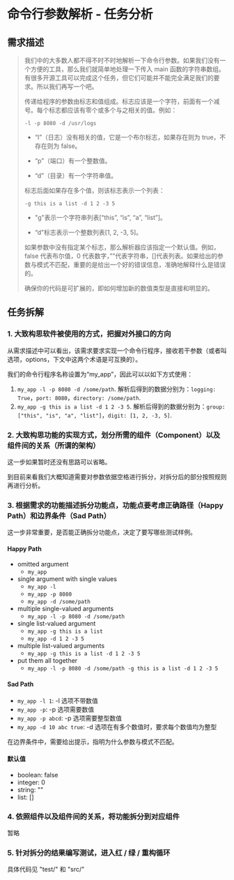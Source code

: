 # 命令行参数解析 - 任务分析

## 需求描述

> 我们中的大多数人都不得不时不时地解析一下命令行参数。如果我们没有一个方便的工具，那么我们就简单地处理一下传入 main 函数的字符串数组。有很多开源工具可以完成这个任务，但它们可能并不能完全满足我们的要求。所以我们再写一个吧。
>
> 传递给程序的参数由标志和值组成。标志应该是一个字符，前面有一个减号。每个标志都应该有零个或多个与之相关的值。例如：
>
> `-l -p 8080 -d /usr/logs`
>
> - “l”（日志）没有相关的值，它是一个布尔标志，如果存在则为 true，不存在则为 false。
>
> - “p”（端口）有一个整数值。
>
> - “d”（目录）有一个字符串值。
>
> 标志后面如果存在多个值，则该标志表示一个列表：
>
> `-g this is a list -d 1 2 -3 5`
>
> - "g"表示一个字符串列表[“this”, “is”, “a”, “list”]。
>
> - “d"标志表示一个整数列表[1, 2, -3, 5]。
>
> 如果参数中没有指定某个标志，那么解析器应该指定一个默认值。例如，false 代表布尔值，0 代表数字，”"代表字符串，[]代表列表。如果给出的参数与模式不匹配，重要的是给出一个好的错误信息，准确地解释什么是错误的。
>
> 确保你的代码是可扩展的，即如何增加新的数值类型是直接和明显的。

## 任务拆解

### 1. 大致构思软件被使用的方式，把握对外接口的方向

从需求描述中可以看出，该需求要求实现一个命令行程序，接收若干参数（或者叫选项，options，下文中这两个术语是可互换的）。

我们的命令行程序名称设置为“my_app”，因此可以以如下方式使用：

1. `my_app -l -p 8080 -d /some/path`. 解析后得到的数据分别为：`logging: True`，`port: 8080`，`directory: /some/path`.
2. `my_app -g this is a list -d 1 2 -3 5`. 解析后得到的数据分别为：`group: ["this", "is", "a", "list"]`，`digit: [1, 2, -3, 5]`.

### 2. 大致构思功能的实现方式，划分所需的组件（Component）以及组件间的关系（所谓的架构）

这一步如果暂时还没有思路可以省略。

到目前来看我们大概知道需要对参数依据空格进行拆分，对拆分后的部分按照规则再进行分析。

### 3. 根据需求的功能描述拆分功能点，功能点要考虑正确路径（Happy Path）和边界条件（Sad Path）

这一步非常重要，是否能正确拆分功能点，决定了要写哪些测试样例。

#### Happy Path

- omitted argument
    - `my_app`
- single argument with single values
    - `my_app -l`
    - `my_app -p 8080`
    - `my_app -d /some/path`
- multiple single-valued arguments
    - `my_app -l -p 8080 -d /some/path`
- single list-valued argument
    - `my_app -g this is a list`
    - `my_app -d 1 2 -3 5`
- multiple list-valued arguments
    - `my_app -g this is a list -d 1 2 -3 5`
- put them all together
    - `my_app -l -p 8080 -d /some/path -g this is a list -d 1 2 -3 5`

#### Sad Path

- `my_app -l 1`: -l 选项不带数值
- `my_app -p`: -p 选项需要数值
- `my_app -p abcd`: -p 选项需要整型数值
- `my_app -d 10 abc true`: -d 选项在有多个数值时，要求每个数值均为整型

在边界条件中，需要给出提示，指明为什么参数与模式不匹配。

#### 默认值

- boolean: false
- integer: 0
- string: ""
- list: []

### 4. 依照组件以及组件间的关系，将功能拆分到对应组件

暂略

### 5. 针对拆分的结果编写测试，进入红 / 绿 / 重构循环

具体代码见 "test/" 和 "src/"
